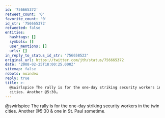 ```yaml
---
id: '756665372'
retweet_count: '0'
favorite_count: '0'
id_str: '756665372'
retweeted: false
entities:
  hashtags: []
  symbols: []
  user_mentions: []
  urls: []
in_reply_to_status_id_str: '756658522'
original_url: https://twitter.com/jth/status/756665372
date: '2008-02-25T18:00:25.000Z'
sitemap: false
robots: noindex
reply: true
title: >-
  @swirlspice The rally is for the one-day striking security workers in the twin
  cities. Another @5:30…
---
```


@swirlspice The rally is for the one-day striking security workers in the twin cities. Another @5:30 & one in St. Paul sometime.